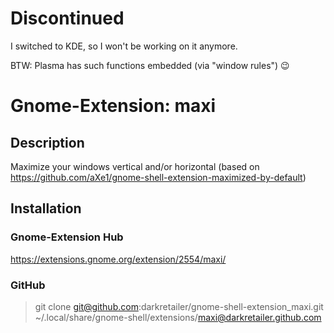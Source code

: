 # Discontinued
I switched to KDE, so I won't be working on it anymore.

BTW: Plasma has such functions embedded (via "window rules") 😉

# Gnome-Extension: maxi

## Description
Maximize your windows vertical and/or horizontal
(based on https://github.com/aXe1/gnome-shell-extension-maximized-by-default)

## Installation
### Gnome-Extension Hub
https://extensions.gnome.org/extension/2554/maxi/

### GitHub
>git clone git@github.com:darkretailer/gnome-shell-extension_maxi.git ~/.local/share/gnome-shell/extensions/maxi@darkretailer.github.com
